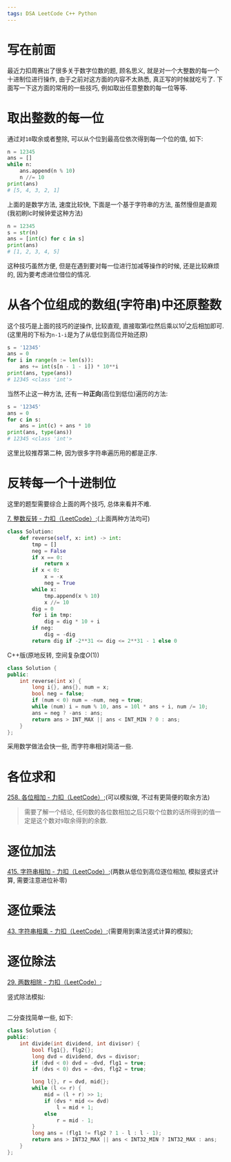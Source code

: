 ```yaml
---
tags: DSA LeetCode C++ Python
---
```


# 写在前面

最近力扣周赛出了很多关于数字位数的题, 顾名思义, 就是对一个大整数的每一个十进制位进行操作, 由于之前对这方面的内容不太熟悉, 真正写的时候就吃亏了. 下面写一下这方面的常用的一些技巧, 例如取出任意整数的每一位等等.



# 取出整数的每一位

通过对`10`取余或者整除, 可以从个位到最高位依次得到每一个位的值, 如下:

```python
n = 12345
ans = []
while n:
    ans.append(n % 10)
    n //= 10
print(ans)
# [5, 4, 3, 2, 1]
```

上面的是数学方法, 速度比较快, 下面是一个基于字符串的方法, 虽然慢但是直观(我初刷lc时候钟爱这种方法)

```python
n = 12345
s = str(n)
ans = [int(c) for c in s]
print(ans)
# [1, 2, 3, 4, 5]
```

这种技巧虽然方便, 但是在遇到要对每一位进行加减等操作的时候, 还是比较麻烦的, 因为要考虑进位借位的情况.



# 从各个位组成的数组(字符串)中还原整数

这个技巧是上面的技巧的逆操作, 比较直观, 直接取第$i$位然后乘以$10^i$之后相加即可.(这里用的下标为`n-1-i`是为了从低位到高位开始还原)

```python
s = '12345'
ans = 0
for i in range(n := len(s)):
    ans += int(s[n - 1 - i]) * 10**i
print(ans, type(ans))
# 12345 <class 'int'>
```

当然不止这一种方法, 还有一种**正向**(高位到低位)遍历的方法:

```python
s = '12345'
ans = 0
for c in s:
    ans = int(c) + ans * 10
print(ans, type(ans))
# 12345 <class 'int'>
```

这里比较推荐第二种, 因为很多字符串遍历用的都是正序. 

# 反转每一个十进制位

这里的题型需要综合上面的两个技巧, 总体来看并不难.

[7. 整数反转 - 力扣（LeetCode）](https://leetcode.cn/problems/reverse-integer/);(上面两种方法均可)

```python
class Solution:
    def reverse(self, x: int) -> int:
        tmp = []
        neg = False
        if x == 0:
            return x
        if x < 0:
            x = -x
            neg = True
        while x:
            tmp.append(x % 10)
            x //= 10
        dig = 0
        for i in tmp:
            dig = dig * 10 + i
        if neg:
            dig = -dig
        return dig if -2**31 <= dig <= 2**31 - 1 else 0
```

C++版(原地反转, 空间复杂度$O(1)$)

```cpp
class Solution {
public:
    int reverse(int x) {
        long i{}, ans{}, num = x;
        bool neg = false;
        if (num < 0) num = -num, neg = true;
        while (num) i = num % 10, ans = 10l * ans + i, num /= 10;
        ans = neg ? -ans : ans;
        return ans > INT_MAX || ans < INT_MIN ? 0 : ans;
    }
};
```

采用数学做法会快一些, 而字符串相对简洁一些. 

# 各位求和

[258. 各位相加 - 力扣（LeetCode）](https://leetcode.cn/problems/add-digits/);(可以模拟做, 不过有更简便的取余方法)

>   需要了解一个结论, 任何数的各位数相加之后只取个位数的话所得到的值一定是这个数对`9`取余得到的余数. 



# 逐位加法

[415. 字符串相加 - 力扣（LeetCode）](https://leetcode.cn/problems/add-strings/);(两数从低位到高位逐位相加, 模拟竖式计算, 需要注意进位补零)



# 逐位乘法

[43. 字符串相乘 - 力扣（LeetCode）](https://leetcode.cn/problems/multiply-strings/);(需要用到乘法竖式计算的模拟);



# 逐位除法

[29. 两数相除 - 力扣（LeetCode）](https://leetcode.cn/problems/divide-two-integers/);

竖式除法模拟:

```cpp
```



二分查找简单一些, 如下:

```cpp
class Solution {
public:
    int divide(int dividend, int divisor) {
        bool flg1{}, flg2{};
        long dvd = dividend, dvs = divisor;
        if (dvd < 0) dvd = -dvd, flg1 = true;
        if (dvs < 0) dvs = -dvs, flg2 = true;

        long l{}, r = dvd, mid{};
        while (l <= r) {
            mid = (l + r) >> 1;
            if (dvs * mid <= dvd)
                l = mid + 1;
            else
                r = mid - 1;
        }
        long ans = (flg1 != flg2 ? 1 - l : l - 1);
        return ans > INT32_MAX || ans < INT32_MIN ? INT32_MAX : ans;
    }
};
```

